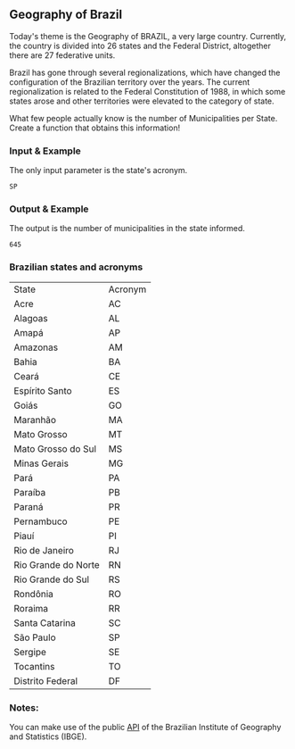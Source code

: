 ## Geography of Brazil

Today's theme is the Geography of BRAZIL, a very large country.
Currently, the country is divided into 26 states and the Federal District, altogether there are 27 federative units.

Brazil has gone through several regionalizations, which have changed the configuration of the Brazilian territory over the years. The current regionalization is related to the Federal Constitution of 1988, in which some states arose and other territories were elevated to the category of state.

What few people actually know is the number of Municipalities per State. Create a function that obtains this information!


### Input & Example
The only input parameter is the state's acronym.
```
SP
```

### Output & Example
The output is the number of municipalities in the state informed.
```
645
```


### Brazilian states and acronyms
|||
|--- |--- |
|State|Acronym|
|Acre|AC|
|Alagoas|AL|
|Amapá|AP|
|Amazonas|AM|
|Bahia|BA|
|Ceará|CE|
|Espírito Santo|ES|
|Goiás|GO|
|Maranhão|MA|
|Mato Grosso|MT|
|Mato Grosso do Sul|MS|
|Minas Gerais|MG|
|Pará|PA|
|Paraíba|PB|
|Paraná|PR|
|Pernambuco|PE|
|Piauí|PI|
|Rio de Janeiro|RJ|
|Rio Grande do Norte|RN|
|Rio Grande do Sul|RS|
|Rondônia|RO|
|Roraima|RR|
|Santa Catarina|SC|
|São Paulo|SP|
|Sergipe|SE|
|Tocantins|TO|
|Distrito Federal|DF|


### Notes:
You can make use of the public [API](https://servicodados.ibge.gov.br/api/v1/localidades/municipios) of the Brazilian Institute of Geography and Statistics (IBGE).
